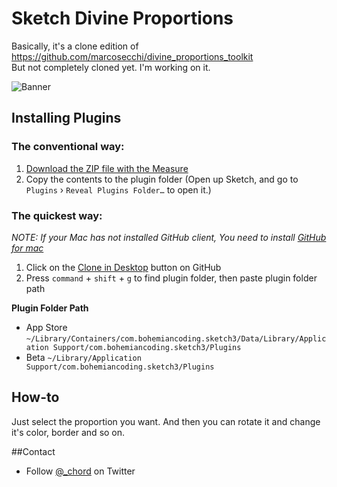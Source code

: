 # Sketch Divine Proportions

Basically, it's a clone edition of https://github.com/marcosecchi/divine_proportions_toolkit  
But not completely cloned yet. I'm working on it.

![Banner](https://raw.githubusercontent.com/ichord/sketch-divine-proportions/banner/banner.png)

## Installing Plugins
### The conventional way:
1. [Download the ZIP file with the Measure](https://github.com/ichord/sketch-divine-proportions/archive/master.zip)
2. Copy the contents to the plugin folder (Open up Sketch, and go to `Plugins` › `Reveal Plugins Folder…` to open it.)

### The quickest way:

_NOTE: If your Mac has not installed GitHub client, You need to install [GitHub for mac](https://mac.github.com)_

1. Click on the [Clone in Desktop](github-mac://openRepo/https://github.com/utom/sketch-measure) button on GitHub
2. Press `command` + `shift` + `g` to find plugin folder, then paste plugin folder path

**Plugin Folder Path**

* App Store `~/Library/Containers/com.bohemiancoding.sketch3/Data/Library/Application Support/com.bohemiancoding.sketch3/Plugins`
* Beta `~/Library/Application Support/com.bohemiancoding.sketch3/Plugins`

## How-to

Just select the proportion you want. And then you can rotate it and change it's color, border and so on.

##Contact

* Follow [@_chord](http://twitter.com/_ichord) on Twitter

